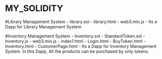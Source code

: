 # MY_SOLIDITY

#Library Management System 
      - library.sol 
      - library.html
      - web3.min.js
      - Its a Dapp for Library Management System
      
      
#Inventory Management System
      - Inventory.sol
      - StandardToken.sol
      - Inventory.js
      - web3.min.js
      - index1.html
      - Login.html
      - BuyToken.html
      - Inventory.html
      - CustomerPage.html
      - Its a Dapp for Inventory Management System. In this Dapp, All the products can be purchased by only tokens. 
      
